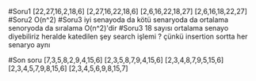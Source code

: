 #Soru1
[22,27,16,2,18,6]
[2,27,16,22,18,6]
[2,6,16,22,18,27]
[2,6,16,18,22,27]
#Soru2
O(n^2)
#Soru3
iyi senayoda da kötü senaryoda da ortalama senoryoda da sıralama O(n^2)'dir
#Soru3
18 sayısı ortalama senayo diyebiliriz heralde katedilen şey search işlemi ? çünkü insertion sortta her senaryo aynı

#Son soru
[7,3,5,8,2,9,4,15,6]
[2,3,5,8,7,9,4,15,6]
[2,3,4,8,7,9,5,15,6]
[2,3,4,5,7,9,8,15,6]
[2,3,4,5,6,9,8,15,7]
